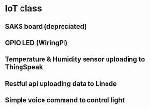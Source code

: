 # IoT class

## SAKS board (depreciated)
## GPIO LED (WiringPi)
## Temperature & Humidity sensor uploading to ThingSpeak
## Restful api uploading data to Linode
## Simple voice command to control light
